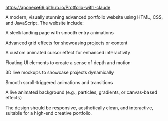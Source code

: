 https://aponexe69.github.io/Protfolio-with-claude

A modern, visually stunning advanced portfolio website using HTML, CSS, and JavaScript. The website include:

A sleek landing page with smooth entry animations

Advanced grid effects for showcasing projects or content

A custom animated cursor effect for enhanced interactivity

Floating UI elements to create a sense of depth and motion

3D live mockups to showcase projects dynamically

Smooth scroll-triggered animations and transitions

A live animated background (e.g., particles, gradients, or canvas-based effects)

The design should be responsive, aesthetically clean, and interactive, suitable for a high-end creative portfolio.
